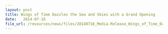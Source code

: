 ```yaml
---
layout: post
title: Wings of Time Dazzles the Sea and Skies with a Grand Opening
date:   2014-07-16
file_url: /resources/news/files/20140716_Media-Release_Wings_of_Time_Dazzles_the_sea_and_skies_with_Grand_Opening.pdf
---
```

